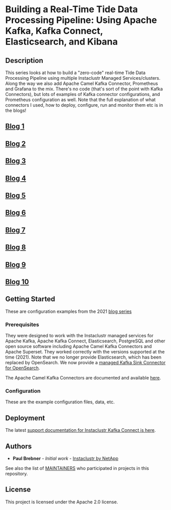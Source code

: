 # Building a Real-Time Tide Data Processing Pipeline: Using Apache Kafka, Kafka Connect, Elasticsearch, and Kibana

## Description

This series looks at how to build a "zero-code" real-time Tide Data Processing Pipeline using multiple Instaclustr Managed Services/clusters.
Along the way we also add Apache Camel Kafka Connector, Prometheus and Grafana to the mix. There's no code (that's sort of the point with Kafka Connectors), but lots of examples of Kafka connector configurations, and Prometheus configuration as well.
Note that the full explanation of what connectors I used, how to deploy, configure, run and monitor them etc is in the blogs!

## [Blog 1](https://www.instaclustr.com/data-processing-pipeline/)

## [Blog 2](https://www.instaclustr.com/data-processing-pipeline-part-2/)

## [Blog 3](https://www.instaclustr.com/blog/getting-to-know-apache-camel-kafka-connectors/)

## [Blog 4](https://www.instaclustr.com/blog/monitoring-kafka-connect-pipeline-metrics-with-prometheus-pipeline-series-part-4/)

## [Blog 5](https://www.instaclustr.com/blog/scaling-kafka-connect-streaming-data-processing-pipeline-series-part-5/)

## [Blog 6](https://www.instaclustr.com/blog/kafka-postgres-connector-pipeline-series-part-6/)

## [Blog 7](https://www.instaclustr.com/blog/apache-superset-pipeline-series-part-7/)

## [Blog 8](https://www.instaclustr.com/blog/kafka-connect-elasticsearch-pipeline-series-part-8/)

## [Blog 9](https://www.instaclustr.com/blog/postgresql-pipeline-series-part-9/)

## [Blog 10](https://www.instaclustr.com/blog/kafka-connect-pipelines-conclusion-pipeline-series-part-10/)

## Getting Started

These are configuration examples from the 2021 [blog series](https://www.instaclustr.com/blog/data-processing-pipeline/)


### Prerequisites

They were designed to work with the Instaclustr managed services for Apache Kafka, Apache Kafka Connect, Elasticsearch, PostgreSQL and other open source software including Apache Camel Kafka Connectors and Apache Superset.
They worked correctly with the versions supported at the time (2021). Note that we no longer provide Elasticsearch, which has been replaced by OpenSearch. We now provide a [managed Kafka Sink Connector for OpenSearch](https://www.instaclustr.com/support/documentation/kafka-connect/bundled-kafka-connect-plugins/opensearch-sink-connector/).

The Apache Camel Kafka Connectors are documented and available [here](https://camel.apache.org/camel-kafka-connector/next/user-guide/index.html).

### Configuration

These are the example configuration files, data, etc.

## Deployment

The latest [support documentation for Instaclustr Kafka Connect is here](https://www.instaclustr.com/support/documentation/kafka-connect/). 

## Authors

* **Paul Brebner** - *Initial work* - [Instaclustr by NetApp](https://github.com/Instaclustr)

See also the list of [MAINTAINERS]( https://github.com/instaclustr/code-samples/blob/main/Maintainer.md) who participated in projects in this repository.

## License


This project is licensed under the Apache 2.0 license.



